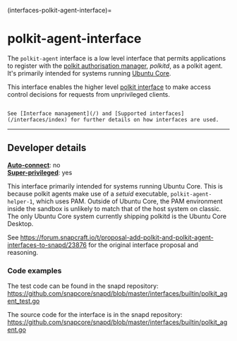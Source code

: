 (interfaces-polkit-agent-interface)=
# polkit-agent-interface

The `polkit-agent` interface is a low level interface that permits applications to register with the [polkit authorisation manager](https://www.freedesktop.org/software/polkit/docs/latest/polkit.8.html), _polkitd_,  as a polkit agent. It's primarily intended for systems running [Ubuntu Core](/t/14612#heading--ubuntu-core).

This interface enables the higher level [polkit interface](/interfaces/polkit-interface) to make access control decisions for requests from unprivileged clients.

```{tip}

See [Interface management](/) and [Supported interfaces](/interfaces/index) for further details on how interfaces are used.
```

---

<h2 id='heading--dev-details'>Developer details </h2>

**[Auto-connect](/t/interface-management/6154#heading--auto-connections)**: no</br>
**[Super-privileged](/)**: yes</br>

This interface primarily intended for systems running Ubuntu Core. This is because polkit agents make use of a _setuid_ executable, `polkit-agent-helper-1`, which uses PAM. Outside of Ubuntu Core, the PAM environment inside the sandbox is unlikely to match that of the host system on classic. The only Ubuntu Core system currently shipping polkitd  is the Ubuntu Core Desktop.

See https://forum.snapcraft.io/t/proposal-add-polkit-and-polkit-agent-interfaces-to-snapd/23876 for the original interface proposal and reasoning.

### Code examples

The test code can be found in the snapd repository: https://github.com/snapcore/snapd/blob/master/interfaces/builtin/polkit_agent_test.go

The source code for the interface is in the snapd repository: https://github.com/snapcore/snapd/blob/master/interfaces/builtin/polkit_agent.go

